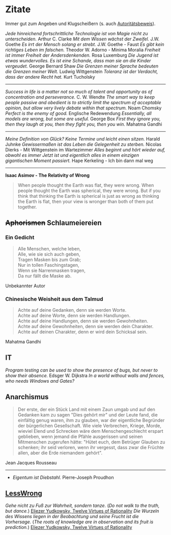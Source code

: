 # Zitate
Immer gut zum Angeben und Klugscheißern (s. auch [Autoritätsbeweis](https://www.philoclopedia.de/2015/05/28/argumentationsfehler-autorit%C3%A4tsargument/)).

_Jede hinreichend fortschrittliche Technologie ist von Magie nicht zu unterscheiden._ Arthur C. Clarke
_Mit dem Wissen wächst der Zweifel._ J.W. Goethe
_Es irrt der Mensch solang er strebt._ J.W. Goethe - Faust
_Es gibt kein richtiges Leben im falschen._ Theodor W. Adorno - Minima Moralia
_Freiheit ist immer Freiheit der Andersdenkenden._ Rosa Luxemburg
_Die Jugend ist etwas wundervolles. Es ist eine Schande, dass man sie an die Kinder vergeudet._ George Bernard Shaw
_Die Grenzen meiner Sprache bedeuten die Grenzen meiner Welt._ Ludwig Wittgenstein
_Toleranz ist der Verdacht, dass der andere Recht hat._ Kurt Tucholsky

---

_Success in life is a matter not so much of talent and opportunity as of concentration and perseverance._ C. W. Wendte
_The smart way to keep people passive and obedient is to strictly limit the spectrum of acceptable opinion, but allow very lively debate within that spectrum._ Noam Chomsky
_Perfect is the enemy of good._ Englische Redewendung
_Essentially, all models are wrong, but some are useful._ George Box
_First they ignore you, then they laugh at you, then they fight you, then you win._ Mahatma Gandhi

---

*Meine Definition von Glück? Keine Termine und leicht einen sitzen.* Harald Juhnke
_Gewissermaßen ist das Leben die Gelegenheit zu sterben._ Nicolas Dierks - Mit Wittgenstein im Wartezimmer
_Alles beginnt und hört wieder auf, obwohl es immer Jetzt ist und eigentlich alles in einem einzigen gigantischen Moment passiert._ Hape Kerkeling - Ich bin dann mal weg

---

__Isaac Asimov - The Relativity of Wrong__
> When people thought the Earth was flat, they were wrong. When people thought the Earth was spherical, they were wrong.
> But if you think that thinking the Earth is spherical is just as wrong as thinking the Earth is flat, then your view
> is wronger than both of them put together.

## ~~Aphorismen~~ Schlaumeiereien
### Ein Gedicht
> Alle Menschen, welche leben,  
> Alle, wie sie sich auch geben,  
> Tragen Masken bis zum Grab;  
> Nur in tollen Faschingstagen,  
> Wenn sie Narrenmasken tragen,  
> Da nur fällt die Maske ab.  

Unbekannter Autor

### Chinesische Weisheit aus dem Talmud
> Achte auf deine Gedanken, denn sie werden Worte.  
> Achte auf deine Worte, denn sie werden Handlungen.  
> Achte auf deine Handlungen, denn sie werden Gewohnheiten.  
> Achte auf deine Gewohnheiten, denn sie werden dein Charakter.  
> Achte auf deinen Charakter, denn er wird dein Schicksal sein.  

Mahatma Gandhi

## IT
_Program testing can be used to show the presence of bugs, but never to show their absence._ Edsger W. Dijkstra
_In a world without walls and fences, who needs Windows and Gates?_

## Anarchismus
> Der erste, der ein Stück Land mit einem Zaun umgab und auf den Gedanken kam zu sagen "Dies gehört mir" und der Leute
> fand, die einfältig genug waren, ihm zu glauben, war der eigentliche Begründer der bürgerlichen Gesellschaft. Wie viele
> Verbrechen, Kriege, Morde, wieviel Elend und Schrecken wäre dem Menschengeschlecht erspart geblieben, wenn jemand die
> Pfähle ausgerissen und seinen Mitmenschen zugerufen hätte: "Hütet euch, dem Betrüger Glauben zu schenken; ihr seid
> verloren, wenn ihr vergesst, dass zwar die Früchte allen, aber die Erde niemandem gehört".  

Jean Jacques Rousseau

---

* _Eigentum ist Diebstahl._ Pierre-Joseph Proudhon

## [LessWrong](https://www.lesswrong.com/)
_Gehe nicht zu Fuß zur Wahrheit, sondern tanze._ (_Do not walk to the truth, but dance._) [Eliezer Yudkowsky, Twelve Virtues of Rationality](https://www.lesswrong.com/posts/7ZqGiPHTpiDMwqMN2/twelve-virtues-of-rationality)
_Die Wurzeln des Wissens liegen in der Beobachtung und seine Frucht ist die Vorhersage._ (_The roots of knowledge are in observation and its fruit is prediction._) [Eliezer Yudkowsky, Twelve Virtues of Rationality](https://www.lesswrong.com/posts/7ZqGiPHTpiDMwqMN2/twelve-virtues-of-rationality)
